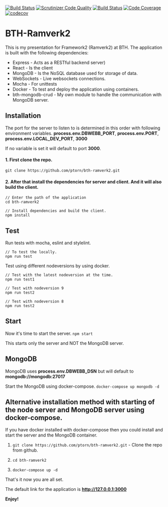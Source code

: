 [![Build Status](https://travis-ci.org/ptorn/bth-ramverk2.svg?branch=master)](https://travis-ci.org/ptorn/bth-ramverk2)
[![Scrutinizer Code Quality](https://scrutinizer-ci.com/g/ptorn/bth-ramverk2/badges/quality-score.png?b=master)](https://scrutinizer-ci.com/g/ptorn/bth-ramverk2/?branch=master)
[![Build Status](https://scrutinizer-ci.com/g/ptorn/bth-ramverk2/badges/build.png?b=master)](https://scrutinizer-ci.com/g/ptorn/bth-ramverk2/build-status/master)
[![Code Coverage](https://scrutinizer-ci.com/g/ptorn/bth-ramverk2/badges/coverage.png?b=master)](https://scrutinizer-ci.com/g/ptorn/bth-ramverk2/?branch=master)
[![codecov](https://codecov.io/gh/ptorn/bth-ramverk2/branch/master/graph/badge.svg)](https://codecov.io/gh/ptorn/bth-ramverk2)

BTH-Ramverk2
=====================

This is my presentation for Framework2 (Ramverk2) at BTH. The application is built with the following dependencies:

* Express - Acts as a RESTful backend server)
* React - Is the client
* MongoDB - Is the NoSQL database used for storage of data.
* WebSockets - Live websockets connections.
* Mocha - For unittests
* Docker - To test and deploy the application using containers.
* bth-mongodb-crud - My own module to handle the communication with MongoDB server.


## Installation

The port for the server to listen to is determined in this order with following environment variables. **process.env.DBWEBB_PORT**, **process.env.PORT**, **process.env.LOCAL_DEV_PORT**, **3000**

If no variable is set it will default to port **3000**.

#### 1. First clone the repo.

`git clone https://github.com/ptorn/bth-ramverk2.git`

#### 2. After that install the dependencies for server and client. And it will also build the client.

```
// Enter the path of the application
cd bth-ramverk2

// Install dependencies and build the client.
npm install
```


## Test

Run tests with mocha, eslint and stylelint.

```
// To test the locally.
npm run test
```

Test using different nodeversions by using docker.

```
// Test with the latest nodeversion at the time.
npm run test1

// Test with nodeversion 9
npm run test2

// Test with nodeversion 8
npm run test2
```


## Start

Now it's time to start the server.
`npm start`

This starts only the server and NOT the MongoDB server.


## MongoDB

MongoDB uses **process.env.DBWEBB_DSN** but will default to **mongodb://mongodb:27017**

Start the MongoDB using docker-compose.
`docker-compose up mongodb -d`


## Alternative installation method with starting of the node server and MongoDB server using docker-compose.

If you have docker installed with docker-compose then you could install and start the server and the MongoDB container.

1. `git clone https://github.com/ptorn/bth-ramverk2.git` - Clone the repo from github.

2. `cd bth-ramverk2`

3. `docker-compose up -d`

That's it now you are all set.

The default link for the application is **http://127.0.0.1:3000**

**Enjoy!**
